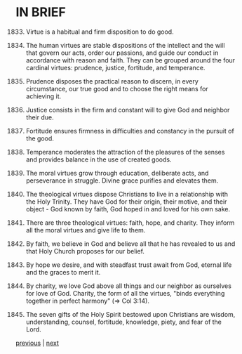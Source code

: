 # IN BRIEF

1833. Virtue is a habitual and firm disposition to do good.

1834. The human virtues are stable dispositions of the intellect and the will that govern our acts, order our passions, and guide our conduct in accordance with reason and faith. They can be grouped around the four cardinal virtues: prudence, justice, fortitude, and temperance.

1835. Prudence disposes the practical reason to discern, in every circumstance, our true good and to choose the right means for achieving it.

1836. Justice consists in the firm and constant will to give God and neighbor their due.

1837. Fortitude ensures firmness in difficulties and constancy in the pursuit of the good.

1838. Temperance moderates the attraction of the pleasures of the senses and provides balance in the use of created goods.

1839. The moral virtues grow through education, deliberate acts, and perseverance in struggle. Divine grace purifies and elevates them.

1840. The theological virtues dispose Christians to live in a relationship with the Holy Trinity. They have God for their origin, their motive, and their object - God known by faith, God hoped in and loved for his own sake.

1841. There are three theological virtues: faith, hope, and charity. They inform all the moral virtues and give life to them.

1842. By faith, we believe in God and believe all that he has revealed to us and that Holy Church proposes for our belief.

1843. By hope we desire, and with steadfast trust await from God, eternal life and the graces to merit it.

1844. By charity, we love God above all things and our neighbor as ourselves for love of God. Charity, the form of all the virtues, "binds everything together in perfect harmony" (⇒ Col 3:14).

1845. The seven gifts of the Holy Spirit bestowed upon Christians are wisdom, understanding, counsel, fortitude, knowledge, piety, and fear of the Lord.

[previous](https://github.com/Tenari/non-fiction/blob/master/catechism/__P67.md) | [next](https://github.com/Tenari/non-fiction/blob/master/catechism/__P69.md)